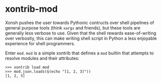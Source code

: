 # xontrib-mod
Xonsh pushes the user towards Pythonic contructs over shell pipelines of general purpose tools (think `xargs` and friends), but these tools are generally less verbose to use. 
Given that the shell rewards ease-of-writing over verbosity, this can make writing shell script in Python a less enjoyable experience for shell programmers.

Enter `mod`. `mod` is a simple xontrib that defines a `mod` builtin that attempts to resolve modules and their attributes:
```pycon
>>> xontrib load mod
>>> mod.json.loads($(echo "[1, 2, 3]"))
[1, 2, 3]
```
